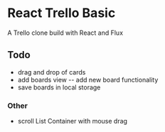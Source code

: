 # React Trello Basic

A Trello clone build with React and Flux

## Todo

- drag and drop of cards
- add boards view
-- add new board functionality
- save boards in local storage

### Other

- scroll List Container with mouse drag
